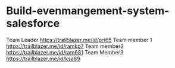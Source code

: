 # Build-evenmangement-system-salesforce
Team Leader https://trailblazer.me/id/pri65
Team member 1 https://trailblazer.me/id/ramkp7
Team member2 https://trailblazer.me/id/ram681
Team Member3 https://trailblazer.me/id/ksa69
